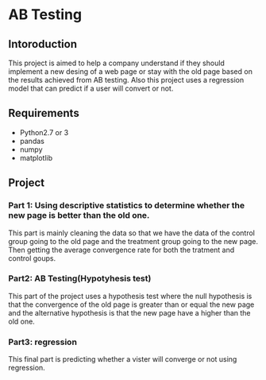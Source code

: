 # AB Testing    
## Intoroduction 
This project is aimed to help a company understand if they should implement a new desing of a web page or stay with the old page based on the results achieved from AB testing. Also this project uses a regression model that can predict if a user will convert or not.

## Requirements
* Python2.7 or 3
* pandas
* numpy
* matplotlib

## Project
### Part 1: Using descriptive statistics to determine whether the new page is better than the old one.
This part is mainly cleaning the data so that we have the data of the control group going to the old page and the treatment group going to the new page. Then getting the average convergence rate for both the tratment and control goups.
### Part2: AB Testing(Hypotyhesis test)
This part of the project uses a hypothesis test where the null hypothesis is that the convergence of the old page is greater than or equal the new page and the alternative hypothesis is that the new page have a higher than the old one.
### Part3: regression
This final part is predicting whether a vister will converge or not using regression.


